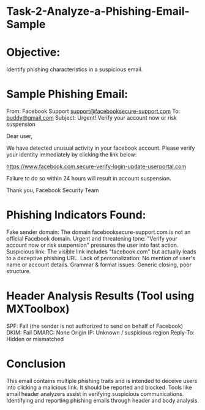 # Task-2-Analyze-a-Phishing-Email-Sample

# Objective:
Identify phishing characteristics in a suspicious email.

# Sample Phishing Email:

From: Facebook Support <support@facebooksecure-support.com>
To: buddy@gmail.com
Subject: Urgent! Verify your account now or risk suspension

Dear user,

We have detected unusual activity in your facebook account. Please verify your identity immediately by clicking the link below:

https://www.facebook.com.secure-verify-login-update-userportal.com

Failure to do so within 24 hours will result in account suspension.

Thank you,
Facebook Security Team

# Phishing Indicators Found:

Fake sender domain: The domain facebooksecure-support.com is not an official Facebook domain.
Urgent and threatening tone: "Verify your account now or risk suspension" pressures the user into fast action.
Suspicious link: The visible link includes "facebook.com" but actually leads to a deceptive phishing URL.
Lack of personalization: No mention of user's name or account details.
Grammar & format issues: Generic closing, poor structure.

# Header Analysis Results (Tool using MXToolbox)

SPF: Fail (the sender is not authorized to send on behalf of Facebook)
DKIM: Fail
DMARC: None
Origin IP: Unknown / suspicious region
Reply-To: Hidden or mismatched

# Conclusion

This email contains multiple phishing traits and is intended to deceive users into clicking a malicious link. It should be reported and blocked. Tools like email header analyzers assist in verifying suspicious communications. Identifying and reporting phishing emails through header and body analysis.
